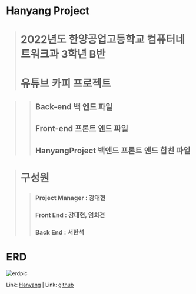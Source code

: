 # Hanyang Project

> # 2022년도 한양공업고등학교 컴퓨터네트워크과 3학년 B반
> # 유튜브 카피 프로젝트


> > ## Back-end 백 엔드 파일 
> > ## Front-end 프론트 엔드 파일 
> > ## HanyangProject 백엔드 프론트 엔드 합친 파일 




> # 구성원
> > ### Project Manager : 강대현
> > ### Front End : 강대현, 엄희건
> > ### Back End : 서한석




# ERD
![erdpic](https://user-images.githubusercontent.com/56254170/167562883-9c37ecac-d6af-461d-a510-7a2d1e6bc369.png)

Link: [Hanyang](https://daehyuh318.github.io/HanyangProject/Front-end/ "깃헙 페이지") |
Link: [github](https://github.com/daehyuh318/HanyangProject "깃헙 페이지")
